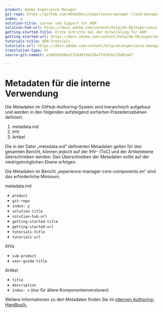 ```yaml
---
product: Adobe Experience Manager
git-repo: https://github.com/AdobeDocs/experience-manager-cloud-manager.en
index: y
solution-title: Lernen und Support für AEM
solution-hub-url: https://docs.adobe.com/content/help/de-DE/experience-manager-cloud-service/sites/home.translate.html
getting-started-title: Erste Schritte bei der Entwicklung für AEM
getting-started-url: https://docs.adobe.com/content/help/de-DE/experience-manager-cloud-service/core-concepts/home.translate.html
tutorials-title: AEM-Tutorials
tutorials-url: https://docs.adobe.com/content/help/en/experience-manager-learn/cloud-service/overview.html
translation-type: ht
source-git-commit: a3085d266baf32649fda528a7f4703e133d03ab7

---
```



# Metadaten für die interne Verwendung

Die Metadaten im GitHub-Authoring-System sind hierarchisch aufgebaut und werden in den folgenden aufsteigend sortierten Präzedenzebenen definiert.

1. metadata.md
1. IHV
1. Artikel

Die in der Datei „metadata.md“ definierten Metadaten gelten für den gesamten Bericht, können jedoch auf der IHV- (ToC) und der Artikelebene überschrieben werden. Das Überschreiben der Metadaten sollte auf der niedrigstmöglichen Ebene erfolgen.

Die Metadaten im Bericht „experience-manager-core-components.en“ sind das erforderliche Minimum.

metadata.md

* `product`
* `git-repo`
* `index: y`
* `solution-title`
* `solution-hub-url`
* `getting-started-title`
* `getting-started-url`
* `tutorials-title`
* `tutorials-url`

IHVs

* `sub-product`
* `user-guide-title`

Artikel

* `title`
* `description`
* `index: n` (nur für ältere Komponentenversionen)

Weitere Informationen zu den Metadaten finden Sie im [internen Authoring-Handbuch.](https://docs.adobe.com/help/en/collaborative-doc-instructions/collaboration-guide/markdown/metadata.html#solution-metadata)
